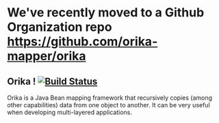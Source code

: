 We've recently moved to a Github Organization repo https://github.com/orika-mapper/orika
=========================================================================================


Orika ! [![Build Status](https://secure.travis-ci.org/elaatifi/orika.png)](http://travis-ci.org/elaatifi/orika)
------------------------------------------------------------------------------------------


Orika is a Java Bean mapping framework that recursively copies (among other capabilities) data from one object to another. It can be very useful when developing multi-layered applications.
